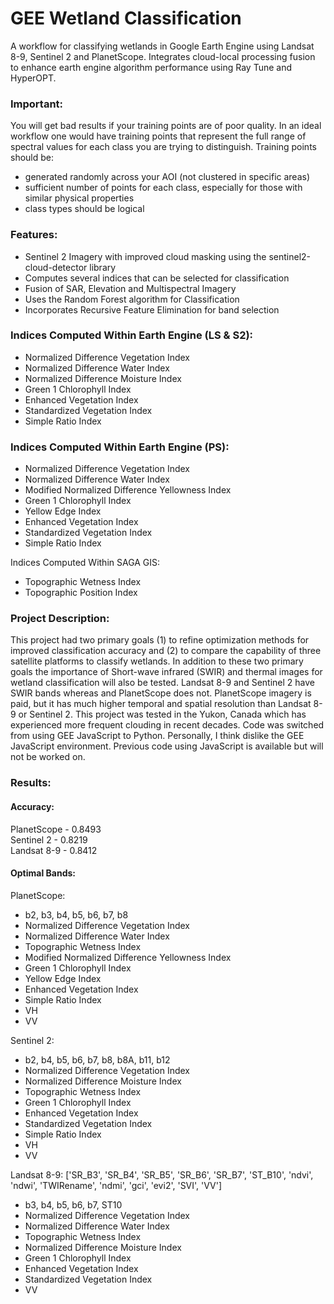 # GEE Wetland Classification
A workflow for classifying wetlands in Google Earth Engine using Landsat 8-9, Sentinel 2 and PlanetScope.
Integrates cloud-local processing fusion to enhance earth engine algorithm performance using Ray Tune and HyperOPT.

### Important: <br />
You will get bad results if your training points are of poor quality. 
In an ideal workflow one would have training points that represent the full range of spectral values for each class you are trying to distinguish.
Training points should be:
- generated randomly across your AOI (not clustered in specific areas)
- sufficient number of points for each class, especially for those with similar physical properties
- class types should be logical

### Features:
- Sentinel 2 Imagery with improved cloud masking using the sentinel2-cloud-detector library
- Computes several indices that can be selected for classification
- Fusion of SAR, Elevation and Multispectral Imagery
- Uses the Random Forest algorithm for Classification
- Incorporates Recursive Feature Elimination for band selection

### Indices Computed Within Earth Engine (LS & S2):
- Normalized Difference Vegetation Index
- Normalized Difference Water Index
- Normalized Difference Moisture Index
- Green 1 Chlorophyll Index
- Enhanced Vegetation Index
- Standardized Vegetation Index
- Simple Ratio Index

### Indices Computed Within Earth Engine (PS):
- Normalized Difference Vegetation Index
- Normalized Difference Water Index
- Modified Normalized Difference Yellowness Index
- Green 1 Chlorophyll Index
- Yellow Edge Index
- Enhanced Vegetation Index
- Standardized Vegetation Index
- Simple Ratio Index

Indices Computed Within SAGA GIS:
- Topographic Wetness Index
- Topographic Position Index

### Project Description: <br />
This project had two primary goals (1) to refine optimization methods for improved classification accuracy and (2) to compare the capability of three satellite platforms to classify wetlands. In addition to these two primary goals the importance of Short-wave infrared (SWIR) and thermal images for wetland classification will also be tested. Landsat 8-9 and Sentinel 2 have SWIR bands whereas and PlanetScope does not. PlanetScope imagery is paid, but it has much higher temporal and spatial resolution than Landsat 8-9 or Sentinel 2. This project was tested in the Yukon, Canada which has experienced more frequent clouding in recent decades. 
Code was switched from using GEE JavaScript to Python. Personally, I think dislike the GEE JavaScript environment. Previous code using JavaScript is available but will not be worked on.

### Results: <br />
#### Accuracy: <br />
PlanetScope - 0.8493 <br />
Sentinel 2 - 0.8219 <br />
Landsat 8-9 - 0.8412 <br />

#### Optimal Bands: <br />
PlanetScope:
- b2, b3, b4, b5, b6, b7, b8
- Normalized Difference Vegetation Index
- Normalized Difference Water Index
- Topographic Wetness Index
- Modified Normalized Difference Yellowness Index
- Green 1 Chlorophyll Index
- Yellow Edge Index
- Enhanced Vegetation Index
- Simple Ratio Index
- VH
- VV 

Sentinel 2:
- b2, b4, b5, b6, b7, b8, b8A, b11, b12
- Normalized Difference Vegetation Index
- Normalized Difference Moisture Index
- Topographic Wetness Index
- Green 1 Chlorophyll Index
- Enhanced Vegetation Index
- Standardized Vegetation Index
- Simple Ratio Index
- VH
- VV 

Landsat 8-9: ['SR_B3', 'SR_B4', 'SR_B5', 'SR_B6', 'SR_B7', 'ST_B10', 'ndvi', 'ndwi', 'TWIRename', 'ndmi', 'gci', 'evi2', 'SVI', 'VV']
- b3, b4, b5, b6, b7, ST10
- Normalized Difference Vegetation Index
- Normalized Difference Water Index
- Topographic Wetness Index
- Normalized Difference Moisture Index
- Green 1 Chlorophyll Index
- Enhanced Vegetation Index
- Standardized Vegetation Index
- VV 
